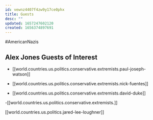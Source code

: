 ```yaml
---
id: vewnz4407f4zw9y17ce0phx
title: Guests
desc: ""
updated: 1657247602120
created: 1656374897691
---
```


#AmericanNazis

## Alex Jones Guests of Interest

- [[world.countries.us.politics.conservative.extremists.paul-joseph-watson]]

- [[world.countries.us.politics.conservative.extremists.nick-fuentes]]

- [[world.countries.us.politics.conservative.extremists.david-duke]]

-[[world.countries.us.politics.conservative.extremists.]]

[[world.countries.us.politics.jared-lee-loughner]]
